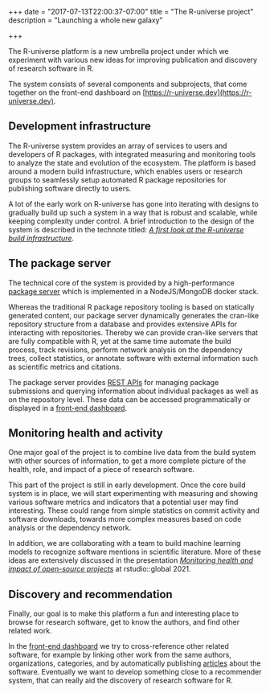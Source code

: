 +++
date = "2017-07-13T22:00:37-07:00"
title = "The R-universe project"
description = "Launching a whole new galaxy"

+++

The R-universe platform is a new umbrella project under which we experiment with various new ideas for improving publication and discovery of research software in R.

The system consists of several components and subprojects, that come together on the front-end dashboard on [https://r-universe.dev](https://r-universe.dev).


## Development infrastructure

The R-universe system provides an array of services to users and developers of R packages, with integrated measuring and monitoring tools to analyze the state and evolution of the ecosystem.
The platform is based around a modern build infrastructure, which enables users or research groups to seamlessly setup automated R package repositories for publishing software directly to users.

A lot of the early work on R-universe has gone into iterating with designs to gradually build up such a system in a way that is robust and scalable, while keeping complexity under control.
A brief introduction to the design of the system is described in the technote titled: [*A first look at the R-universe build infrastructure*](/blog/2021/03/04/r-universe-buildsystem/).



## The package server

The technical core of the system is provided by a high-performance [package server](https://www.npmjs.com/package/cranlike) which is implemented in a NodeJS/MongoDB docker stack.

Whereas the traditional R package repository tooling is based on statically generated content, our package server dynamically generates the cran-like repository structure from a database and provides extensive APIs for interacting with repositories. Thereby we can provide cran-like servers that are fully compatible with R, yet at the same time automate the build process, track revisions, perform network analysis on the dependency trees, collect statistics, or annotate software with external information such as scientific metrics and citations.

The package server provides [REST APIs](https://ropensci.r-universe.dev/man) for managing package submissions and querying information about individual packages as well as on the repository level. These data can be accessed programmatically or displayed in a [front-end dashboard](https://ropensci.r-universe.dev).


## Monitoring health and activity

One major goal of the project is to combine live data from the build system with other sources of information, to get a more complete picture of the health, role, and impact of a piece of research software.

This part of the project is still in early development. Once the core build system is in place, we will start experimenting with measuring and showing various software metrics and indicators that a potential user may find interesting. These could range from simple statistics on commit activity and software downloads, towards more complex measures based on code analysis or the dependency network.

In addition, we are collaborating with a team to build machine learning models to recognize software mentions in scientific literature. More of these ideas are extensively discussed in the presentation [*Monitoring health and impact of open-source projects*](https://resources.rstudio.com/resources/rstudioglobal-2021/monitoring-health-and-impact-of-open-source-projects/) at rstudio::global 2021.


## Discovery and recommendation

Finally, our goal is to make this platform a fun and interesting place to browse for research software, get to know the authors, and find other related work.

In the [front-end dashboard](https://r-universe.dev) we try to cross-reference other related software, for example by linking other work from the same authors, organizations, categories, and by automatically publishing [articles](https://ropensci.r-universe.dev/#articles) about the software. Eventually we want to develop something close to a recommender system, that can really aid the discovery of research software for R.
